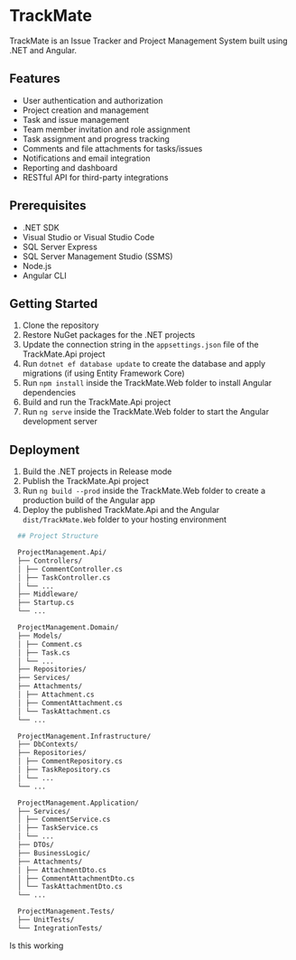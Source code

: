 # TrackMate

TrackMate is an Issue Tracker and Project Management System built using .NET and Angular.

## Features

- User authentication and authorization
- Project creation and management
- Task and issue management
- Team member invitation and role assignment
- Task assignment and progress tracking
- Comments and file attachments for tasks/issues
- Notifications and email integration
- Reporting and dashboard
- RESTful API for third-party integrations

## Prerequisites

- .NET SDK
- Visual Studio or Visual Studio Code
- SQL Server Express
- SQL Server Management Studio (SSMS)
- Node.js
- Angular CLI

## Getting Started

1. Clone the repository
2. Restore NuGet packages for the .NET projects
3. Update the connection string in the `appsettings.json` file of the TrackMate.Api project
4. Run `dotnet ef database update` to create the database and apply migrations (if using Entity Framework Core)
5. Run `npm install` inside the TrackMate.Web folder to install Angular dependencies
6. Build and run the TrackMate.Api project
7. Run `ng serve` inside the TrackMate.Web folder to start the Angular development server

## Deployment

1. Build the .NET projects in Release mode
2. Publish the TrackMate.Api project
3. Run `ng build --prod` inside the TrackMate.Web folder to create a production build of the Angular app
4. Deploy the published TrackMate.Api and the Angular `dist/TrackMate.Web` folder to your hosting environment
```bash
  ## Project Structure

  ProjectManagement.Api/
  ├── Controllers/
  │ ├── CommentController.cs
  │ ├── TaskController.cs
  │ └── ...
  ├── Middleware/
  ├── Startup.cs
  └── ...

  ProjectManagement.Domain/
  ├── Models/
  │ ├── Comment.cs
  │ ├── Task.cs
  │ └── ...
  ├── Repositories/
  ├── Services/
  ├── Attachments/
  │ ├── Attachment.cs
  │ ├── CommentAttachment.cs
  │ └── TaskAttachment.cs
  └── ...

  ProjectManagement.Infrastructure/
  ├── DbContexts/
  ├── Repositories/
  │ ├── CommentRepository.cs
  │ ├── TaskRepository.cs
  │ └── ...
  └── ...

  ProjectManagement.Application/
  ├── Services/
  │ ├── CommentService.cs
  │ ├── TaskService.cs
  │ └── ...
  ├── DTOs/
  ├── BusinessLogic/
  ├── Attachments/
  │ ├── AttachmentDto.cs
  │ ├── CommentAttachmentDto.cs
  │ └── TaskAttachmentDto.cs
  └── ...

  ProjectManagement.Tests/
  ├── UnitTests/
  └── IntegrationTests/
 ```
Is this working
